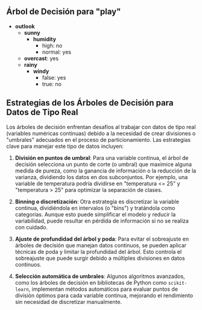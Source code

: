 ## Árbol de Decisión para "play"

- **outlook**
  - **sunny**
    - **humidity**
      - high: no
      - normal: yes
  - **overcast**: yes
  - **rainy**
    - **windy**
      - false: yes
      - true: no

## Estrategias de los Árboles de Decisión para Datos de Tipo Real

Los árboles de decisión enfrentan desafíos al trabajar con datos de tipo real (variables numéricas continuas) debido a la necesidad de crear divisiones o "umbrales" adecuados en el proceso de particionamiento. Las estrategias clave para manejar este tipo de datos incluyen:

1. **División en puntos de umbral**: Para una variable continua, el árbol de decisión selecciona un punto de corte (o umbral) que maximice alguna medida de pureza, como la ganancia de información o la reducción de la varianza, dividiendo los datos en dos subconjuntos. Por ejemplo, una variable de temperatura podría dividirse en "temperatura <= 25" y "temperatura > 25" para optimizar la separación de clases.

2. **Binning o discretización**: Otra estrategia es discretizar la variable continua, dividiéndola en intervalos (o "bins") y tratándola como categorías. Aunque esto puede simplificar el modelo y reducir la variabilidad, puede resultar en pérdida de información si no se realiza con cuidado.

3. **Ajuste de profundidad del árbol y poda**: Para evitar el sobreajuste en árboles de decisión que manejan datos continuos, se pueden aplicar técnicas de poda y limitar la profundidad del árbol. Esto controla el sobreajuste que puede surgir debido a múltiples divisiones en datos continuos.

4. **Selección automática de umbrales**: Algunos algoritmos avanzados, como los árboles de decisión en bibliotecas de Python como `scikit-learn`, implementan métodos automáticos para evaluar puntos de división óptimos para cada variable continua, mejorando el rendimiento sin necesidad de discretizar manualmente.

